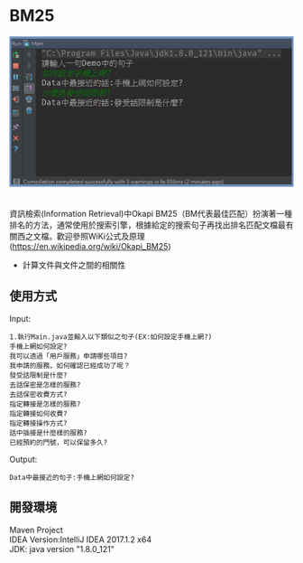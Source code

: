 # BM25
![demo](https://github.com/Alex-CHUN-YU/BM25/blob/master/image/demo.png)</br></br></br>
資訊檢索(Information Retrieval)中Okapi BM25（BM代表最佳匹配）扮演著一種排名的方法，通常使用於搜索引擎，根據給定的搜索句子再找出排名匹配文檔最有關西之文檔。歡迎參照WiKi公式及原理(https://en.wikipedia.org/wiki/Okapi_BM25)
* 計算文件與文件之間的相關性
## 使用方式
Input:</br>
```
1.執行Main.java並輸入以下類似之句子(EX:如何設定手機上網?)
手機上網如何設定?
我可以透過「用戶服務」申請哪些項目?
我申請的服務，如何確認已經成功了呢？
發受話限制是什麼?
去話保密是怎樣的服務?
去話保密收費方式?
指定轉接是怎樣的服務?
指定轉接如何收費?
指定轉接操作方式?
話中插接是什麼樣的服務?
已經預約的門號，可以保留多久?
```
Output:</br>
```
Data中最接近的句子:﻿手機上網如何設定?
```

## 開發環境
Maven Project</br>
IDEA Version:IntelliJ IDEA 2017.1.2 x64</br>
JDK: java version "1.8.0_121"</br>

